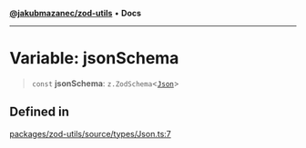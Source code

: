 [**@jakubmazanec/zod-utils**](../README.md) • **Docs**

---

# Variable: jsonSchema

> `const` **jsonSchema**: `z.ZodSchema`\<[`Json`](../type-aliases/Json.md)\>

## Defined in

[packages/zod-utils/source/types/Json.ts:7](https://github.com/jakubmazanec/tools/blob/05074a1dedd887672f015df129961cd35c75acfe/packages/zod-utils/source/types/Json.ts#L7)
